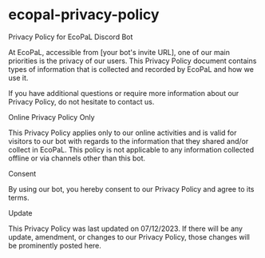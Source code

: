 # ecopal-privacy-policy

Privacy Policy for EcoPaL Discord Bot

At EcoPaL, accessible from [your bot's invite URL], one of our main priorities is the privacy of our users. This Privacy Policy document contains types of information that is collected and recorded by EcoPaL and how we use it.

If you have additional questions or require more information about our Privacy Policy, do not hesitate to contact us.


Online Privacy Policy Only

This Privacy Policy applies only to our online activities and is valid for visitors to our bot with regards to the information that they shared and/or collect in EcoPaL. This policy is not applicable to any information collected offline or via channels other than this bot.

Consent

By using our bot, you hereby consent to our Privacy Policy and agree to its terms.

Update

This Privacy Policy was last updated on 07/12/2023. If there will be any update, amendment, or changes to our Privacy Policy, those changes will be prominently posted here.
